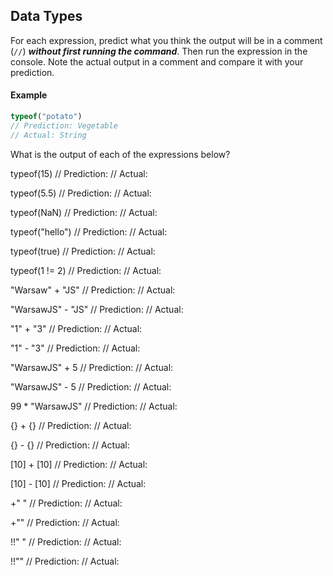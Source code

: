 ## Data Types

For each expression, predict what you think the output will be in a comment (`//`) ***without first running the command***. Then run the expression in the console. Note the actual output in a comment and compare it with your prediction.

#### Example

```js
typeof("potato")
// Prediction: Vegetable
// Actual: String
```

What is the output of each of the expressions below?

typeof(15)
// Prediction:
// Actual:

typeof(5.5)
// Prediction:
// Actual:

typeof(NaN)
// Prediction:
// Actual:

typeof("hello")
// Prediction:
// Actual:

typeof(true)
// Prediction:
// Actual:

typeof(1 != 2)
// Prediction:
// Actual:


"Warsaw" + "JS"
// Prediction:
// Actual:

"WarsawJS" - "JS"
// Prediction:
// Actual:

"1" + "3"
// Prediction:
// Actual:

"1" - "3"
// Prediction:
// Actual:

"WarsawJS" + 5
// Prediction:
// Actual:

"WarsawJS" - 5
// Prediction:
// Actual:

99 * "WarsawJS"
// Prediction:
// Actual:

{} + {}
// Prediction:
// Actual:

{} - {}
// Prediction:
// Actual:

[10] + [10]
// Prediction:
// Actual:

[10] - [10]
// Prediction:
// Actual:

+"  "
// Prediction:
// Actual:

+""
// Prediction:
// Actual:

!!"  "
// Prediction:
// Actual:

!!""
// Prediction:
// Actual:
